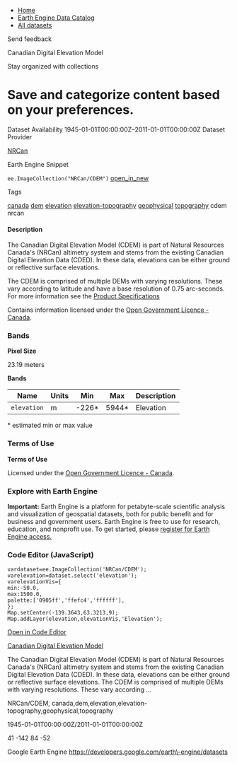 



* [Home](https://developers.google.com/)
* [Earth Engine Data Catalog](https://developers.google.com/earth-engine/datasets)
* [All datasets](https://developers.google.com/earth-engine/datasets/catalog)





 
 
 Send feedback
 
 

Canadian Digital Elevation Model


 
 Stay organized with collections
 

 
 Save and categorize content based on your preferences.
==================================================================================================================================








Dataset Availability
1945\-01\-01T00:00:00Z–2011\-01\-01T00:00:00Z
Dataset Provider


[NRCan](https://open.canada.ca/data/en/dataset/7f245e4d-76c2-4caa-951a-45d1d2051333)



Earth Engine Snippet


`ee.ImageCollection("NRCan/CDEM")` 
[open\_in\_new](https://code.earthengine.google.com/?scriptPath=Examples:Datasets/NRCan/NRCan_CDEM)





Tags


[canada](/earth-engine/datasets/tags/canada)
[dem](/earth-engine/datasets/tags/dem)
[elevation](/earth-engine/datasets/tags/elevation)
[elevation\-topography](/earth-engine/datasets/tags/elevation-topography)
[geophysical](/earth-engine/datasets/tags/geophysical)
[topography](/earth-engine/datasets/tags/topography)
cdem
nrcan








#### Description



The Canadian Digital Elevation Model (CDEM) is part of Natural Resources
Canada's (NRCan) altimetry system and stems from the existing Canadian
Digital Elevation Data (CDED). In these data, elevations can be either
ground or reflective surface elevations.


The CDEM is comprised of multiple DEMs with varying resolutions. These
vary according to latitude and have a base resolution of 0\.75 arc\-seconds.
For more information see the [Product Specifications](https://ftp.geogratis.gc.ca/pub/nrcan_rncan/elevation/cdem_mnec/doc/CDEM_product_specs.pdf)


Contains information licensed under the
[Open Government Licence \- Canada](https://open.canada.ca/en/open-government-licence-canada).





### Bands



**Pixel Size**
  
23\.19 meters



**Bands**




| Name | Units | Min | Max | Description |
| --- | --- | --- | --- | --- |
| `elevation` | m | \-226\* | 5944\* | Elevation |


 \* estimated min or max value


### Terms of Use


**Terms of Use**


Licensed under the
[Open Government Licence \- Canada](https://open.canada.ca/en/open-government-licence-canada).




### Explore with Earth Engine


**Important:** 
 Earth Engine is a platform for petabyte\-scale scientific analysis and visualization of
 geospatial datasets, both for public benefit and for business and government users.
 Earth Engine is free to use for research, education, and nonprofit use. To get started, please
 [register for Earth Engine access.](https://console.cloud.google.com/earth-engine)



### Code Editor (JavaScript)



```
vardataset=ee.ImageCollection('NRCan/CDEM');
varelevation=dataset.select('elevation');
varelevationVis={
min:-50.0,
max:1500.0,
palette:['0905ff','ffefc4','ffffff'],
};
Map.setCenter(-139.3643,63.3213,9);
Map.addLayer(elevation,elevationVis,'Elevation');
```



[Open in Code Editor](https://code.earthengine.google.com/?scriptPath=Examples:Datasets/NRCan/NRCan_CDEM)


[Canadian Digital Elevation Model](/earth-engine/datasets/catalog/NRCan_CDEM)

The Canadian Digital Elevation Model (CDEM) is part of Natural Resources Canada's (NRCan) altimetry system and stems from the existing Canadian Digital Elevation Data (CDED). In these data, elevations can be either ground or reflective surface elevations. The CDEM is comprised of multiple DEMs with varying resolutions. These vary according …

 NRCan/CDEM,
 canada,dem,elevation,elevation\-topography,geophysical,topography

1945\-01\-01T00:00:00Z/2011\-01\-01T00:00:00Z



 41 \-142 84 \-52
 



Google Earth Engine
https://developers.google.com/earth\-engine/datasets









